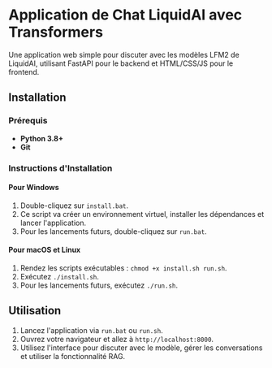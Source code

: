 # Application de Chat LiquidAI avec Transformers

Une application web simple pour discuter avec les modèles LFM2 de LiquidAI, utilisant FastAPI pour le backend et HTML/CSS/JS pour le frontend.

## Installation

### Prérequis
- **Python 3.8+**
- **Git**

### Instructions d'Installation

#### Pour Windows
1.  Double-cliquez sur `install.bat`.
2.  Ce script va créer un environnement virtuel, installer les dépendances et lancer l'application.
3.  Pour les lancements futurs, double-cliquez sur `run.bat`.

#### Pour macOS et Linux
1.  Rendez les scripts exécutables : `chmod +x install.sh run.sh`.
2.  Exécutez `./install.sh`.
3.  Pour les lancements futurs, exécutez `./run.sh`.

## Utilisation
1.  Lancez l'application via `run.bat` ou `run.sh`.
2.  Ouvrez votre navigateur et allez à `http://localhost:8000`.
3.  Utilisez l'interface pour discuter avec le modèle, gérer les conversations et utiliser la fonctionnalité RAG.
